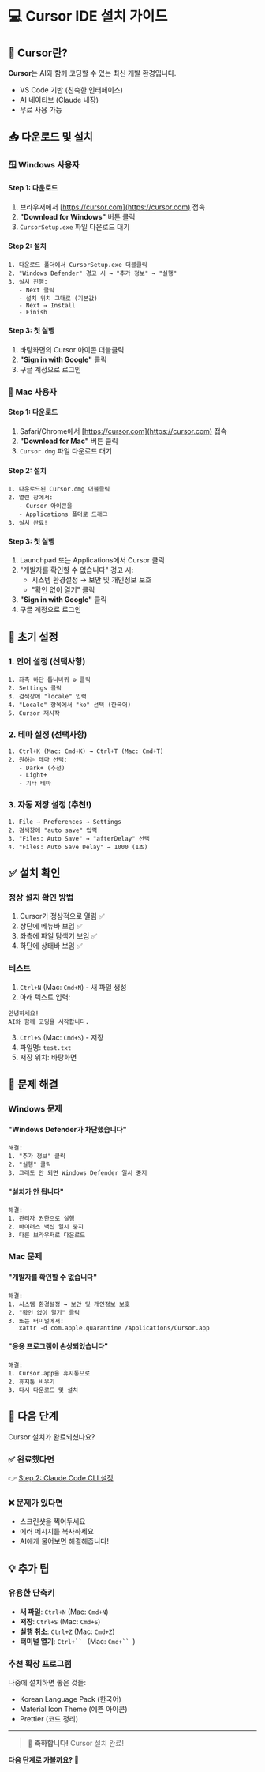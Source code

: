 # 💻 Cursor IDE 설치 가이드

## 🎯 Cursor란?

**Cursor**는 AI와 함께 코딩할 수 있는 최신 개발 환경입니다.
- VS Code 기반 (친숙한 인터페이스)
- AI 네이티브 (Claude 내장)
- 무료 사용 가능

## 📥 다운로드 및 설치

### 🪟 Windows 사용자

#### Step 1: 다운로드
1. 브라우저에서 [https://cursor.com](https://cursor.com) 접속
2. **"Download for Windows"** 버튼 클릭
3. `CursorSetup.exe` 파일 다운로드 대기

#### Step 2: 설치
```
1. 다운로드 폴더에서 CursorSetup.exe 더블클릭
2. "Windows Defender" 경고 시 → "추가 정보" → "실행"
3. 설치 진행:
   - Next 클릭
   - 설치 위치 그대로 (기본값)
   - Next → Install
   - Finish
```

#### Step 3: 첫 실행
1. 바탕화면의 Cursor 아이콘 더블클릭
2. **"Sign in with Google"** 클릭
3. 구글 계정으로 로그인

### 🍎 Mac 사용자

#### Step 1: 다운로드
1. Safari/Chrome에서 [https://cursor.com](https://cursor.com) 접속
2. **"Download for Mac"** 버튼 클릭
3. `Cursor.dmg` 파일 다운로드 대기

#### Step 2: 설치
```
1. 다운로드된 Cursor.dmg 더블클릭
2. 열린 창에서:
   - Cursor 아이콘을 
   - Applications 폴더로 드래그
3. 설치 완료!
```

#### Step 3: 첫 실행
1. Launchpad 또는 Applications에서 Cursor 클릭
2. "개발자를 확인할 수 없습니다" 경고 시:
   - 시스템 환경설정 → 보안 및 개인정보 보호
   - "확인 없이 열기" 클릭
3. **"Sign in with Google"** 클릭
4. 구글 계정으로 로그인

## 🔧 초기 설정

### 1. 언어 설정 (선택사항)
```
1. 좌측 하단 톱니바퀴 ⚙️ 클릭
2. Settings 클릭
3. 검색창에 "locale" 입력
4. "Locale" 항목에서 "ko" 선택 (한국어)
5. Cursor 재시작
```

### 2. 테마 설정 (선택사항)
```
1. Ctrl+K (Mac: Cmd+K) → Ctrl+T (Mac: Cmd+T)
2. 원하는 테마 선택:
   - Dark+ (추천)
   - Light+
   - 기타 테마
```

### 3. 자동 저장 설정 (추천!)
```
1. File → Preferences → Settings
2. 검색창에 "auto save" 입력
3. "Files: Auto Save" → "afterDelay" 선택
4. "Files: Auto Save Delay" → 1000 (1초)
```

## ✅ 설치 확인

### 정상 설치 확인 방법
1. Cursor가 정상적으로 열림 ✅
2. 상단에 메뉴바 보임 ✅
3. 좌측에 파일 탐색기 보임 ✅
4. 하단에 상태바 보임 ✅

### 테스트
1. `Ctrl+N` (Mac: `Cmd+N`) - 새 파일 생성
2. 아래 텍스트 입력:
```
안녕하세요!
AI와 함께 코딩을 시작합니다.
```
3. `Ctrl+S` (Mac: `Cmd+S`) - 저장
4. 파일명: `test.txt`
5. 저장 위치: 바탕화면

## 🚨 문제 해결

### Windows 문제

#### "Windows Defender가 차단했습니다"
```
해결:
1. "추가 정보" 클릭
2. "실행" 클릭
3. 그래도 안 되면 Windows Defender 일시 중지
```

#### "설치가 안 됩니다"
```
해결:
1. 관리자 권한으로 실행
2. 바이러스 백신 일시 중지
3. 다른 브라우저로 다운로드
```

### Mac 문제

#### "개발자를 확인할 수 없습니다"
```
해결:
1. 시스템 환경설정 → 보안 및 개인정보 보호
2. "확인 없이 열기" 클릭
3. 또는 터미널에서: 
   xattr -d com.apple.quarantine /Applications/Cursor.app
```

#### "응용 프로그램이 손상되었습니다"
```
해결:
1. Cursor.app을 휴지통으로
2. 휴지통 비우기
3. 다시 다운로드 및 설치
```

## 🎯 다음 단계

Cursor 설치가 완료되셨나요?

### ✅ 완료했다면
👉 [Step 2: Claude Code CLI 설정](02_Claude_Code_Setup.md)

### ❌ 문제가 있다면
- 스크린샷을 찍어두세요
- 에러 메시지를 복사하세요
- AI에게 물어보면 해결해줍니다!

## 💡 추가 팁

### 유용한 단축키
- **새 파일**: `Ctrl+N` (Mac: `Cmd+N`)
- **저장**: `Ctrl+S` (Mac: `Cmd+S`)
- **실행 취소**: `Ctrl+Z` (Mac: `Cmd+Z`)
- **터미널 열기**: `Ctrl+`` ` (Mac: `Cmd+`` `)

### 추천 확장 프로그램
나중에 설치하면 좋은 것들:
- Korean Language Pack (한국어)
- Material Icon Theme (예쁜 아이콘)
- Prettier (코드 정리)

---

> 🎉 **축하합니다!** Cursor 설치 완료!

**다음 단계로 가볼까요? 🚀**